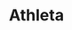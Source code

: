 ---
facebook: https://facebook.com/Athleta
instagram: https://instagram.com/athleta
linkedin: https://linkedin.com/company/athleta
logohandle: gap_athleta
pinterest: https://pinterest.com/athleta
sort: athleta
title: Athleta
twitter: https://x.com/athleta
website: https://athleta.gap.com/CookieFailure.do
youtube: https://youtube.com/user/athleta
---